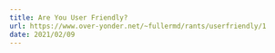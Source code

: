 ```yaml
---
title: Are You User Friendly?
url: https://www.over-yonder.net/~fullermd/rants/userfriendly/1
date: 2021/02/09
---
```

